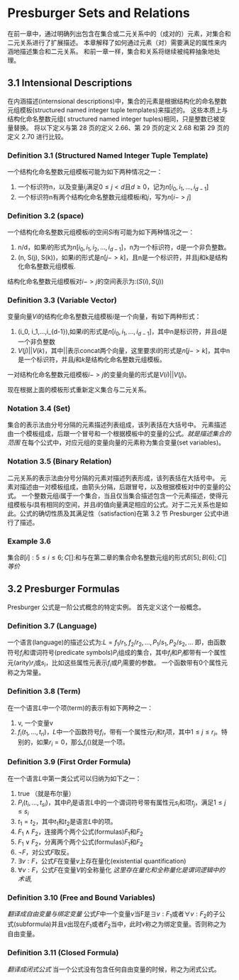 # Presburger Sets and Relations
在前一章中，通过明确列出包含在集合或二元关系中的（成对的）元素，对集合和二元关系进行了扩展描述。 本章解释了如何通过元素（对）需要满足的属性来内涵地描述集合和二元关系。 和前一章一样，集合和关系将继续被纯粹抽象地处理。

## 3.1 Intensional Descriptions
在内涵描述(internsional descriptions)中，集合的元素是根据结构化的命名整数元组模板(structured named integer tuple templates)来描述的。 这些本质上与结构化命名整数元组( structured named integer tuples)相同，只是整数已被变量替换。 将以下定义与第 28 页的定义 2.66、第 29 页的定义 2.68 和第 29 页的定义 2.70 进行比较。

### Definition 3.1 (Structured Named Integer Tuple Template)
一个结构化命名整数元组模板可能为如下两种情况之一：
1. 一个标识符n，以及变量$i_j$满足$0≤j<d$且$d≥0$，记为$n[i_0, i_1,...,i_{d-1}]$
2. 一个标识符n有两个结构化命名整数元组模板$i$和$j$，写为$n[i->j]$

### Definition 3.2 (space)
一个结构化命名整数元组模板$i$的空间$Si$有可能为如下两种情况之一：
1. n/d，如果$i$的形式为$n[i_0, i_1, i_2,...,i_{d-1}]$，n为一个标识符，d是一个非负整数。
2. (n, S(j), S(k))，如果i的形式是$n[j->k]$，且n是一个标识符，并且j和k是结构化命名整数元组模板.

结构化命名整数元组模板对$i->j$的空间表示为:$(S(i), S(j))$

### Definition 3.3 (Variable Vector)
变量向量$Vi$的结构化命名整数元组模板$i$是一个向量，有如下两种形式：
1. (i_0, i_1,...,i_{d-1}),如果$i$的形式是$n[i_0, i_1,...,i_{d-1}]$，其中n是标识符，并且d是一个非负整数
2. $V(j) || V(k)$，其中$||$表示concat两个向量，这里要求$i$的形式是$n[j->k]$，其中n是一个标识符，并且$j$和$k$是结构化命名整数元组模板。

一对结构化命名整数元组模板$i->j$的变量向量的形式是$V(i)||V(j)$。

现在根据上面的模板形式重新定义集合与二元关系。

### Notation 3.4 (Set)
集合的表示法由分号分隔的元素描述列表组成，该列表括在大括号中。 元素描述由一个模板组成，后跟一个冒号和一个根据模板中的变量的公式。*就是描述集合的范围*
在每个公式中，对应元组的变量向量的元素称为集合变量(set variables)。

### Notation 3.5 (Binary Relation)
二元关系的表示法由分号分隔的元素对描述列表形成，该列表括在大括号中。 元素对描述由一对模板组成，由箭头分隔，后跟冒号，以及根据模板对中的变量的公式。
一个整数元组$i$属于一个集合，当且仅当集合描述包含一个元素描述，使得元组模板与$i$具有相同的空间，并且$i$的值向量满足相应的公式。对于二元关系也是如此。公式的确切性质及其满足性（satisfaction)在第 3.2 节 Presburger 公式中进行了描述。


### Example 3.6
集合${B[i]:5 ≤ i ≤ 6; C[]:}$和与在第二章的集合命名整数元组的形式${B[5]; B[6]; C[]}等价$

## 3.2 Presburger Formulas
Presburger 公式是一阶公式概念的特定实例。 首先定义这个一般概念。

### Definition 3.7 (Language)
一个语言(language)的描述公式为:$L = {f_1/r_1, f_2/r_2,..., P_1/s_1, P_2/s_2,...}$
即，由函数符号$f_i$和谓词符号(predicate symbols)$P_i$组成的集合，其中$f_i$和$P_i$都带有一个属性元(arity)$r_i$或$s_i$，比如这些属性元表示$f_i$或$P_i$需要的参数。
一个函数带有0个属性元称之为常量。

### Definition 3.8 (Term)
在一个语言$L$中一个项(term)的表示有如下两种之一：
1. v, 一个变量v
2. $f_i(t_1,...,t_{ri})$，$L$中一个函数符号$f_i$，带有一个属性元$r_i$和$t_j$项，其中$1 ≤ j ≤ r_i$。特别的，如果$r_i=0$，那么$f_i()$就是一个项。

### Definition 3.9 (First Order Formula)
在一个语言$L$中第一类公式可以归纳为如下之一：
1. true （就是布尔量）
2. $P_i(t_i,...,t_{si})$，其中$P_i$是语言$L$中的一个谓词符号带有属性元$s_i$和项$t_j$，满足$1 ≤ j ≤ s_i$
3. $t_1 = t_2$，其中$t_1$和$t_2$是语言$L$中的项。
4. $F_1 \wedge F_2$，连接两个两个公式(formulas)$F_1$和$F_2$
5. $F_1 \vee F_2$，分离两个两个公式(formulas)$F_1$和$F_2$
6. $\neg F$，对公式$F$取反。
7. $\exists v : F$，公式$F$在变量$v$上存在量化(existential quantification)
8. $\forall v : F$，公式$F$在变量$V$的全称量化
*这里存在量化和全称量化是谓词逻辑中的术语,*

### Definition 3.10 (Free and Bound Variables)
*翻译成自由变量与绑定变量*
公式$F$中一个变量$v$当F是$\exists v : F_1$或者$\forall v : F_2$的子公式(subformula)并且$v$出现在$F_1$或者$F_2$当中，此时$v$称之为绑定变量。否则称之为自由变量。

### Definition 3.11 (Closed Formula)
*翻译成闭式公式*
当一个公式没有包含任何自由变量的时候，称之为闭式公式。